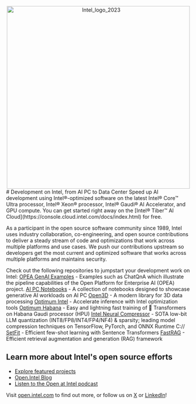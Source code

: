 
<div align="center">
  <img src="https://github.com/user-attachments/assets/c5777e1a-0132-4010-b3c8-e061fae2c15d" alt="Intel_logo_2023" width="500">
</div>
# Development on Intel, from AI PC to Data Center
Speed up AI development using Intel®-optimized software on the latest Intel® Core™ Ultra processor, Intel® Xeon® processor, Intel® Gaudi® AI Accelerator, and GPU compute. You can get started right away on the [Intel® Tiber™ AI Cloud](https://console.cloud.intel.com/docs/index.html) for free.

As a participant in the open source software community since 1989, Intel uses industry collaboration, co-engineering, and open source contributions to deliver a steady stream of code and optimizations that work across multiple platforms and use cases. We push our contributions upstream so developers get the most current and optimized software that works across multiple platforms and maintains security.

Check out the following repositories to jumpstart your development work on Intel:
 [OPEA GenAI Examples](https://github.com/opea-project/GenAIExamples) - Examples such as ChatQnA which illustrate the pipeline capabilities of the Open Platform for Enterprise AI (OPEA) project.
 [AI PC Notebooks](https://github.com/intel/AI-PC_Notebooks) - A collection of notebooks designed to showcase generative AI workloads on AI PC
 [Open3D](https://github.com/isl-org/Open3D) - A modern library for 3D data processing
 [Optimum Intel](https://github.com/huggingface/optimum-intel) - Accelerate inference with Intel optimization tools
 [Optimum Habana](https://github.com/huggingface/optimum-habana) - Easy and lightning fast training of 🤗 Transformers on Habana Gaudi processor (HPU)
 [Intel Neural Compressor](https://github.com/intel/neural-compressor) - SOTA low-bit LLM quantization (INT8/FP8/INT4/FP4/NF4) & sparsity; leading model compression techniques on TensorFlow, PyTorch, and ONNX Runtime
C://
 [SetFit](https://github.com/huggingface/setfit) - Efficient few-shot learning with Sentence Transformers
 [FastRAG](https://github.com/IntelLabs/fastRAG) - Efficient retrieval augmentation and generation (RAG) framework
## Learn more about Intel's open source efforts
* [Explore featured projects](https://www.intel.com/content/www/us/en/developer/topic-technology/open/project-catalog.html)
* [Open.Intel Blog](https://www.intel.com/content/www/us/en/developer/topic-technology/open/news.html)
* [Listen to the Open at Intel podcast](https://www.intel.com/content/www/us/en/developer/topic-technology/open/podcast.html)

Visit [open.intel.com](https://open.intel.com) to find out more, or follow us on [X](https://x.com/OpenAtIntel) or [LinkedIn](https://www.linkedin.com/showcase/openatintel/posts/)!
